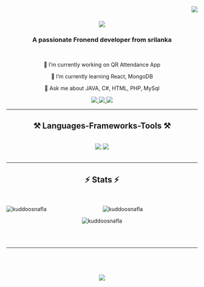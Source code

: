 <img align="right" src="https://visitor-badge.laobi.icu/badge?page_id=kuddoosnafla.kuddoosnafla" />

<h1 align="center">
    <img src="https://readme-typing-svg.herokuapp.com/?font=Righteous&size=35&center=true&vCenter=true&width=500&height=70&duration=4000&lines=Hi+There!+👋;+I'm+Paththumma+Nafla!;" />
</h1>

<h3 align="center">A passionate Fronend developer from srilanka</h3>

<br/>

<div align="center">
 
 🔭 I’m currently working on QR Attendance App
 
 🌱 I’m currently learning React, MongoDB

💬 Ask me about JAVA, C#, HTML, PHP, MySql



 </div>
 
<div align="center"> 
  <a href="mailto:naflanafla110@gmail.com">
    <img src="https://img.shields.io/badge/Gmail-333333?style=for-the-badge&logo=gmail&logoColor=red" />
  </a>
  <a href="https://www.linkedin.com/in/nafla-nafla56731729b" target="_blank">
    <img src="https://img.shields.io/badge/LinkedIn-0077B5?style=for-the-badge&logo=linkedin&logoColor=white" target="_blank" />
  </a>
 <a href="#" target="_blank">
     <img src="https://img.shields.io/badge/Portfolio-FF5722?style=for-the-badge&logo=todoist&logoColor=white" target="_blank" /> <!-- sqlite, safari, google-chrome are other good icon options -->
  </a>
</div>

 <hr/>
 
<h2 align="center">⚒️ Languages-Frameworks-Tools ⚒️</h2>
<br/>
<div align="center">
    <img src="https://skillicons.dev/icons?i=dart,react,bootstrap,c,html,css,vscode,github,figma,sublime text, ps,r" />
    <img src="https://skillicons.dev/icons?i=flutter,python,javascript,firebase,visualstudio,php,java,mysql" /><br>
</div>

<br/>
<hr/>




<h2 align="center">⚡️ Stats ⚡️</h2>
<br>
<div align=center>
 <img align="left" src="https://github-readme-stats.vercel.app/api/top-langs?username=kuddoosnafla&show_icons=true&locale=en&layout=compact" alt="kuddoosnafla" />

<img align="center" src="https://github-readme-stats.vercel.app/api?username=kuddoosnafla&show_icons=true&locale=en" alt="kuddoosnafla" /><br/>

<img align="center" src="https://github-readme-streak-stats.herokuapp.com/?user=kuddoosnafla&" alt="kuddoosnafla" />

</div>

<br/><br/>

<hr/>

<br/>

<h1 align="center">
    <img src="https://readme-typing-svg.herokuapp.com/?font=Righteous&size=35&center=true&vCenter=true&width=500&height=70&duration=4000&lines=thanks+for+visiting!;" />
</h1>

<br/>
